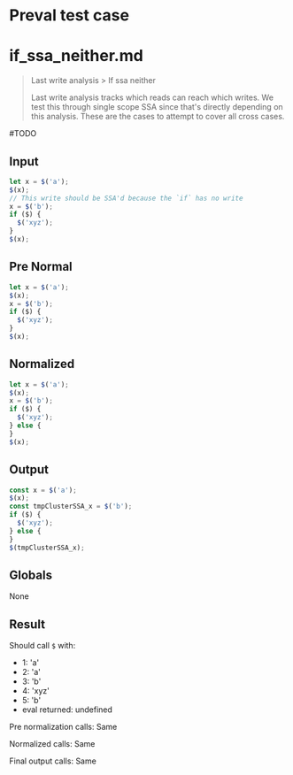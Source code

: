 # Preval test case

# if_ssa_neither.md

> Last write analysis > If ssa neither
>
> Last write analysis tracks which reads can reach which writes. We test this through single scope SSA since that's directly depending on this analysis. These are the cases to attempt to cover all cross cases.

#TODO

## Input

`````js filename=intro
let x = $('a');
$(x);
// This write should be SSA'd because the `if` has no write
x = $('b');
if ($) {
  $('xyz');
}
$(x);
`````

## Pre Normal

`````js filename=intro
let x = $('a');
$(x);
x = $('b');
if ($) {
  $('xyz');
}
$(x);
`````

## Normalized

`````js filename=intro
let x = $('a');
$(x);
x = $('b');
if ($) {
  $('xyz');
} else {
}
$(x);
`````

## Output

`````js filename=intro
const x = $('a');
$(x);
const tmpClusterSSA_x = $('b');
if ($) {
  $('xyz');
} else {
}
$(tmpClusterSSA_x);
`````

## Globals

None

## Result

Should call `$` with:
 - 1: 'a'
 - 2: 'a'
 - 3: 'b'
 - 4: 'xyz'
 - 5: 'b'
 - eval returned: undefined

Pre normalization calls: Same

Normalized calls: Same

Final output calls: Same
